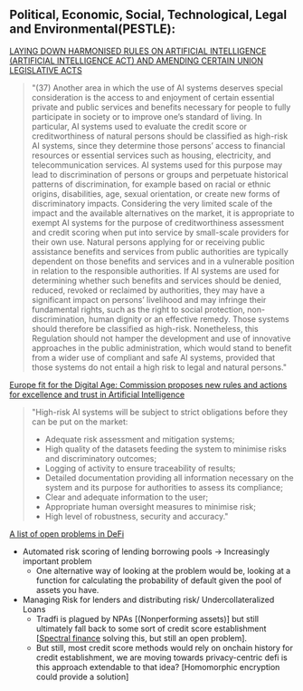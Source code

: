 
## Political, Economic, Social, Technological, Legal and Environmental(PESTLE):

[LAYING DOWN HARMONISED RULES ON ARTIFICIAL INTELLIGENCE (ARTIFICIAL INTELLIGENCE ACT) AND AMENDING CERTAIN UNION LEGISLATIVE ACTS](https://eur-lex.europa.eu/legal-content/EN/TXT/HTML/?uri=CELEX:52021PC0206&from=EN)

> "(37) Another area in which the use of AI systems deserves special consideration is the access to and enjoyment of certain essential private and public services and benefits necessary for people to fully participate in society or to improve one’s standard of living. In particular, AI systems used to evaluate the credit score or creditworthiness of natural persons should be classified as high-risk AI systems, since they determine those persons’ access to financial resources or essential services such as housing, electricity, and telecommunication services. AI systems used for this purpose may lead to discrimination of persons or groups and perpetuate historical patterns of discrimination, for example based on racial or ethnic origins, disabilities, age, sexual orientation, or create new forms of discriminatory impacts. Considering the very limited scale of the impact and the available alternatives on the market, it is appropriate to exempt AI systems for the purpose of creditworthiness assessment and credit scoring when put into service by small-scale providers for their own use. Natural persons applying for or receiving public assistance benefits and services from public authorities are typically dependent on those benefits and services and in a vulnerable position in relation to the responsible authorities. If AI systems are used for determining whether such benefits and services should be denied, reduced, revoked or reclaimed by authorities, they may have a significant impact on persons’ livelihood and may infringe their fundamental rights, such as the right to social protection, non-discrimination, human dignity or an effective remedy. Those systems should therefore be classified as high-risk. Nonetheless, this Regulation should not hamper the development and use of innovative approaches in the public administration, which would stand to benefit from a wider use of compliant and safe AI systems, provided that those systems do not entail a high risk to legal and natural persons."

[Europe fit for the Digital Age: Commission proposes new rules and actions for excellence and trust in Artificial Intelligence](https://ec.europa.eu/commission/presscorner/detail/en/ip_21_1682)

> "High-risk AI systems will be subject to strict obligations before they can be put on the market:
>
> - Adequate risk assessment and mitigation systems;
> - High quality of the datasets feeding the system to minimise risks and discriminatory outcomes;
> - Logging of activity to ensure traceability of results;
> - Detailed documentation providing all information necessary on the system and its purpose for authorities to assess its compliance;
> - Clear and adequate information to the user;
> - Appropriate human oversight measures to minimise risk;
> - High level of robustness, security and accuracy."

[A list of open problems in DeFi](https://mirror.xyz/0xemperor.eth/0guEj0CYt5V8J5AKur2_UNKyOhONr1QJaG4NGDF0YoQ?utm_source=tldrnewsletter)

- Automated risk scoring of lending borrowing pools -> Increasingly important problem
  - One alternative way of looking at the problem would be, looking at a function for calculating the probability of default given the pool of assets you have.
- Managing Risk for lenders and distributing risk/ Undercollateralized Loans
  - Tradfi is plagued by NPAs [(Nonperforming assets)] but still ultimately fall back to some sort of credit score establishment [[Spectral finance](https://www.spectral.finance/) solving this, but still an open problem].
  - But still, most credit score methods would rely on onchain history for credit establishment, we are moving towards privacy-centric defi is this approach extendable to that idea? [Homomorphic encryption could provide a solution]

